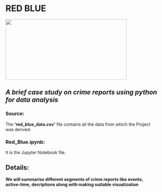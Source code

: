 # RED BLUE
<img src="https://static.vecteezy.com/system/resources/thumbnails/024/390/867/small_2x/police-siren-lights-beacon-flasher-policeman-car-flashing-light-and-red-blue-safety-sirens-illustration-vector.jpg" width=400 height=200>

## *A brief case study on crime reports using python for data analysis* </br>

### Source:
The **'red_blue_data.csv'** file contains all the data from which the Project was derived. <br>

### Red_Blue.ipynb:
It is the Jupyter Notebook file.

## Details:
**We will summarise different segments of crime reports like events, active-time, decriptions along with making suitable visualization**
